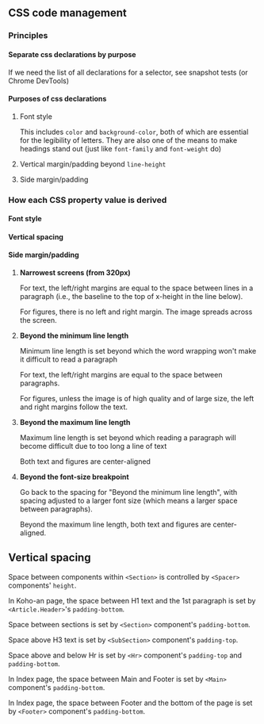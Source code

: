 ## CSS code management

### Principles

#### Separate css declarations by purpose

If we need the list of all declarations for a selector, see snapshot tests (or Chrome DevTools)

#### Purposes of css declarations

  1. Font style

      This includes `color` and `background-color`, both of which are essential for the legibility of letters. They are also one of the means to make headings stand out (just like `font-family` and `font-weight` do)
  
  2. Vertical margin/padding beyond `line-height`
  3. Side margin/padding

### How each CSS property value is derived

#### Font style

#### Vertical spacing

#### Side margin/padding

1. **Narrowest screens (from 320px)**

   For text, the left/right margins are equal to the space between lines in a paragraph (i.e., the baseline to the top of x-height in the line below).

   For figures, there is no left and right margin. The image spreads across the screen.

2. **Beyond the minimum line length**

   Minimum line length is set beyond which the word wrapping won't make it difficult to read a paragraph 

   For text, the left/right margins are equal to the space between paragraphs.

   For figures, unless the image is of high quality and of large size, the left and right margins follow the text.

3. **Beyond the maximum line length**

   Maximum line length is set beyond which reading a paragraph will become difficult due to too long a line of text

   Both text and figures are center-aligned

4. **Beyond the font-size breakpoint**

   Go back to the spacing for "Beyond the minimum line length", with spacing adjusted to a larger font size (which means a larger space between paragraphs). 

   Beyond the maximum line length, both text and figures are center-aligned.


## Vertical spacing

Space between components within `<Section>` is controlled by `<Spacer>` components' `height`.

In Koho-an page, the space between H1 text and the 1st paragraph is set by `<Article.Header>`'s `padding-bottom`.

Space between sections is set by `<Section>` component's `padding-bottom`.

Space above H3 text is set by `<SubSection>` component's `padding-top`.

Space above and below Hr is set by `<Hr>` component's `padding-top` and `padding-bottom`.

In Index page, the space between Main and Footer is set by `<Main>` component's `padding-bottom`.

In Index page, the space between Footer and the bottom of the page is set by `<Footer>` component's `padding-bottom`.
